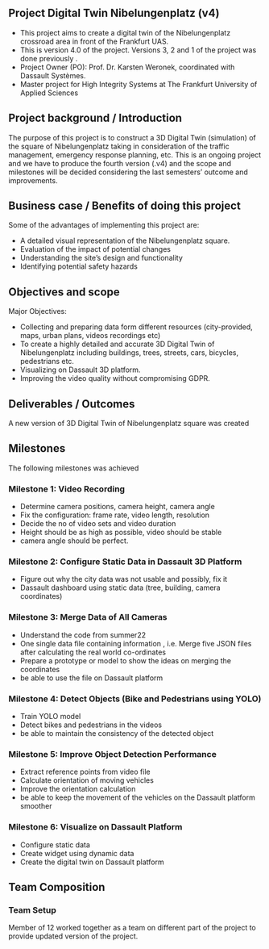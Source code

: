 ## Project Digital Twin Nibelungenplatz (v4) 

- This project aims to create a digital twin of the Nibelungenplatz crossroad area in front of the Frankfurt UAS.
- This is version 4.0 of the project. Versions 3, 2 and 1 of the project was done previously .
- Project Owner (PO): Prof. Dr. Karsten Weronek, coordinated with Dassault Systèmes.
- Master project for High Integrity  Systems at The Frankfurt University of Applied Sciences

## **Project background / Introduction**

The purpose of this project is to construct a 3D Digital Twin (simulation) of the square of Nibelungenplatz taking in consideration of the traffic management, emergency response planning, etc. This is an ongoing project and we have to produce the fourth version (.v4) and the scope and milestones will be decided considering the last semesters’ outcome and improvements.

## **Business case / Benefits of doing this project**

Some of the advantages of implementing this project are:

- A detailed visual representation of the Nibelungenplatz square.
- Evaluation of the impact of potential changes
- Understanding the site’s design and functionality
- Identifying potential safety hazards

## **Objectives and scope**

Major Objectives:

- Collecting and preparing data form different resources (city-provided, maps, urban plans, videos recordings etc)
- To create a highly detailed and accurate 3D Digital Twin of Nibelungenplatz including buildings, trees, streets, cars, bicycles, pedestrians etc.
- Visualizing on Dassault 3D platform.
- Improving the video quality without compromising GDPR.

## **Deliverables / Outcomes**

A new version of 3D Digital Twin of Nibelungenplatz square was created

## **Milestones**

The following milestones was achieved 

### Milestone 1: Video Recording

- Determine camera positions, camera height, camera angle
- Fix the configuration: frame rate, video length, resolution
- Decide the no of video sets and video duration
- Height should be as high as possible, video should be stable
- camera angle should be perfect.

### Milestone 2: Configure Static Data in Dassault 3D Platform

- Figure out why the city data was not usable and possibly, fix it
- Dassault dashboard using static data (tree, building, camera coordinates)

### Milestone 3: Merge Data of All Cameras

- Understand the code from summer22
- One single data file containing information , i.e. Merge five JSON files after calculating the real world co-ordinates
- Prepare a prototype or model to show the ideas on merging the coordinates
- be able to use the file on Dassault platform

### Milestone 4: Detect Objects (Bike and Pedestrians using YOLO)

- Train YOLO model
- Detect bikes and pedestrians in the videos
- be able to maintain the consistency of the detected object

### Milestone 5: Improve Object Detection Performance

- Extract reference points from video file
- Calculate orientation of moving vehicles
- Improve the orientation calculation
- be able to keep the movement of the vehicles on the Dassault platform smoother

### Milestone 6: Visualize on Dassault Platform

- Configure static data
- Create widget using dynamic data
- Create the digital twin on Dassault platform

## **Team Composition**

### Team Setup

Member of 12 worked together as a team on different part of the project to provide updated version of the project.
